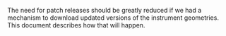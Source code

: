 The need for patch releases should be greatly reduced if we had a mechanism to download updated versions of the instrument geometries. This document describes how that will happen.
